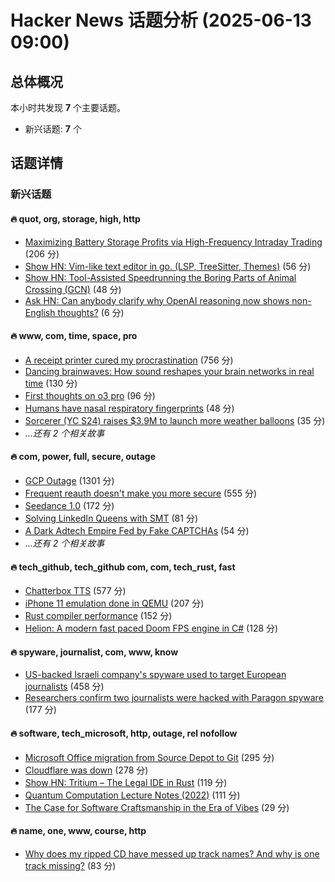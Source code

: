 # Hacker News 话题分析 (2025-06-13 09:00)

## 总体概况

本小时共发现 **7** 个主要话题。

- 新兴话题: **7** 个


## 话题详情

### 新兴话题

#### 🔥 **quot, org, storage, high, http**

- [Maximizing Battery Storage Profits via High-Frequency Intraday Trading](https://arxiv.org/abs/2504.06932) (206 分)
- [Show HN: Vim-like text editor in go. (LSP, TreeSitter, Themes)](https://github.com/firstrow/mcwig) (56 分)
- [Show HN: Tool-Assisted Speedrunning the Boring Parts of Animal Crossing (GCN)](https://github.com/hunterirving/pico-crossing) (48 分)
- [Ask HN: Can anybody clarify why OpenAI reasoning now shows non-English thoughts?](https://news.ycombinator.com/item?id=44264325) (6 分)


#### 🔥 **www, com, time, space, pro**

- [A receipt printer cured my procrastination](https://www.laurieherault.com/articles/a-thermal-receipt-printer-cured-my-procrastination) (756 分)
- [Dancing brainwaves: How sound reshapes your brain networks in real time](https://www.sciencedaily.com/releases/2025/06/250602155001.htm) (130 分)
- [First thoughts on o3 pro](https://www.latent.space/p/o3-pro) (96 分)
- [Humans have nasal respiratory fingerprints](https://www.cell.com/current-biology/fulltext/S0960-9822(25)00583-4) (48 分)
- [Sorcerer (YC S24) raises $3.9M to launch more weather balloons](https://www.axios.com/pro/climate-deals/2025/06/12/sorcerer-seed-weather-balloons) (35 分)
- *...还有 2 个相关故事*


#### 🔥 **com, power, full, secure, outage**

- [GCP Outage](https://status.cloud.google.com/) (1301 分)
- [Frequent reauth doesn't make you more secure](https://tailscale.com/blog/frequent-reath-security) (555 分)
- [Seedance 1.0](https://seed.bytedance.com/en/seedance) (172 分)
- [Solving LinkedIn Queens with SMT](https://buttondown.com/hillelwayne/archive/solving-linkedin-queens-with-smt/) (81 分)
- [A Dark Adtech Empire Fed by Fake CAPTCHAs](https://krebsonsecurity.com/2025/06/inside-a-dark-adtech-empire-fed-by-fake-captchas/) (54 分)
- *...还有 2 个相关故事*


#### 🔥 **tech_github, tech_github com, com, tech_rust, fast**

- [Chatterbox TTS](https://github.com/resemble-ai/chatterbox) (577 分)
- [iPhone 11 emulation done in QEMU](https://github.com/ChefKissInc/QEMUAppleSilicon) (207 分)
- [Rust compiler performance](https://kobzol.github.io/rust/rustc/2025/06/09/why-doesnt-rust-care-more-about-compiler-performance.html) (152 分)
- [Helion: A modern fast paced Doom FPS engine in C#](https://github.com/Helion-Engine/Helion) (128 分)


#### 🔥 **spyware, journalist, com, www, know**

- [US-backed Israeli company's spyware used to target European journalists](https://apnews.com/article/spyware-italy-paragon-meloni-pegasus-f36dd32106f44398ee24001317ccf2bb) (458 分)
- [Researchers confirm two journalists were hacked with Paragon spyware](https://techcrunch.com/2025/06/12/researchers-confirm-two-journalists-were-hacked-with-paragon-spyware/) (177 分)


#### 🔥 **software, tech_microsoft, http, outage, rel nofollow**

- [Microsoft Office migration from Source Depot to Git](https://danielsada.tech/blog/carreer-part-7-how-office-moved-to-git-and-i-loved-devex/) (295 分)
- [Cloudflare was down](https://www.cloudflarestatus.com/incidents/25r9t0vz99rp) (278 分)
- [Show HN: Tritium – The Legal IDE in Rust](https://tritium.legal/preview) (119 分)
- [Quantum Computation Lecture Notes (2022)](https://math.mit.edu/~shor/435-LN/) (111 分)
- [The Case for Software Craftsmanship in the Era of Vibes](https://zed.dev/blog/software-craftsmanship-in-the-era-of-vibes) (29 分)


#### 🔥 **name, one, www, course, http**

- [Why does my ripped CD have messed up track names? And why is one track missing?](https://www.akpain.net/blog/inside-a-cd/) (83 分)


